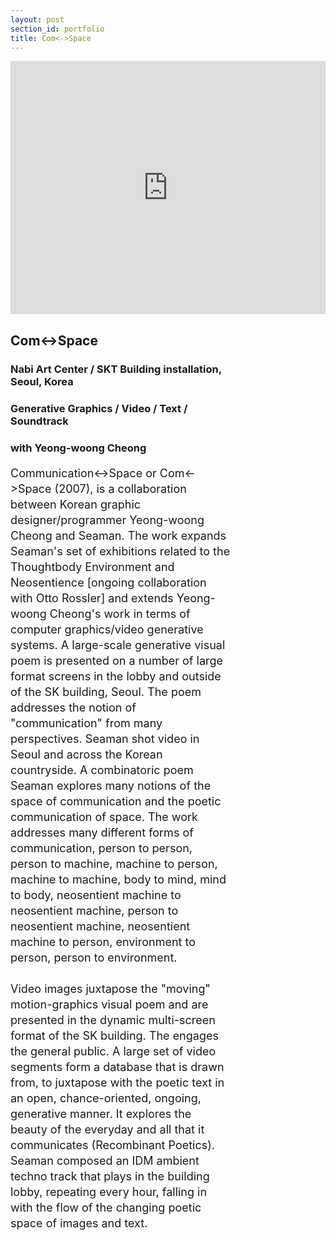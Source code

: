 ```yaml
---
layout: post
section_id: portfolio
title: Com<->Space
---
```

<div class="full">
    <div class="row">
        <div class="large-12 large-centered columns">
        <iframe src="https://vimeo.com/showcase/6968648/embed" width="720" height="405" allowfullscreen frameborder="0"></iframe>
        </div>
    </div>
    <div class="Text_works" style="padding-right: 30%">
    <h2>Com<->Space</h2>
    <h3>Nabi Art Center / SKT Building installation, Seoul, Korea</h3>
    <h3>Generative Graphics / Video / Text / Soundtrack</h3>
    <h3>with Yeong-woong Cheong</h3>
    <p style="line-height:25px; font-size: 18px">
    Communication<->Space or Com<->Space (2007), is a collaboration between Korean graphic designer/programmer Yeong-woong Cheong and Seaman. The work expands Seaman's set of exhibitions related to the Thoughtbody Environment and Neosentience [ongoing collaboration with Otto Rossler] and extends Yeong-woong Cheong's work in terms of computer graphics/video generative systems. A large-scale generative visual poem is presented on a number of large format screens in the lobby and outside of the SK building, Seoul. The poem addresses the notion of "communication" from many perspectives. Seaman shot video in Seoul and across the Korean countryside. A combinatoric poem Seaman explores many notions of the space of communication and the poetic communication of space. The work addresses many different forms of communication, person to person, person to machine, machine to person, machine to machine, body to mind, mind to body, neosentient machine to neosentient machine, person to neosentient machine, neosentient machine to person, environment to person, person to environment.
<br><br>
Video images juxtapose the "moving" motion-graphics visual poem and are presented in the dynamic multi-screen format of the SK building. The engages the general public. A large set of video segments form a database that is drawn from, to juxtapose with the poetic text in an open, chance-oriented, ongoing, generative manner. It explores the beauty of the everyday and all that it communicates (Recombinant Poetics). Seaman composed an IDM ambient techno track that plays in the building lobby, repeating every hour, falling in with the flow of the changing poetic space of images and text.
</p>
    </div>
</div>




